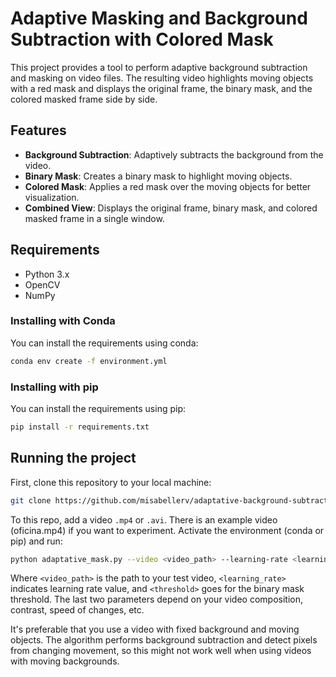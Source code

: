 # Adaptive Masking and Background Subtraction with Colored Mask

This project provides a tool to perform adaptive background subtraction and masking on video files. The resulting video highlights moving objects with a red mask and displays the original frame, the binary mask, and the colored masked frame side by side.

## Features

- **Background Subtraction**: Adaptively subtracts the background from the video.
- **Binary Mask**: Creates a binary mask to highlight moving objects.
- **Colored Mask**: Applies a red mask over the moving objects for better visualization.
- **Combined View**: Displays the original frame, binary mask, and colored masked frame in a single window.

## Requirements

- Python 3.x
- OpenCV
- NumPy

### Installing with Conda
You can install the requirements using conda:

```bash
conda env create -f environment.yml
```
### Installing with pip
You can install the requirements using pip:

```bash
pip install -r requirements.txt
```
## Running the project
First, clone this repository to your local machine:
```bash
git clone https://github.com/misabellerv/adaptative-background-subtraction.git
```
To this repo, add a video `.mp4` or `.avi`. There is an example video (oficina.mp4) if you want to experiment.
Activate the environment (conda or pip) and run:
```bash
python adaptative_mask.py --video <video_path> --learning-rate <learning_rate> --threshold <threshold>
```
Where `<video_path>` is the path to your test video, `<learning_rate>` indicates learning rate value, and `<threshold>` goes for the binary mask threshold. The last two parameters depend on your video composition, contrast, speed of changes, etc.

It's preferable that you use a video with fixed background and moving objects. The algorithm performs background subtraction and detect pixels from changing movement, so this might not work well when using videos with moving backgrounds.
